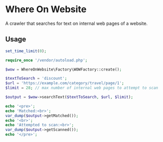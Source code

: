 # Where On Website

A crawler that searches for text on internal web pages of a website.

## Usage

```php
set_time_limit(0);

require_once '/vendor/autoload.php';

$wow = WhereOnWebsite\Factory\WOWFactory::create();

$textToSearch = 'discount';
$url = 'https://example.com/category/travel/page/1';
$limit = 28; // max number of internal web pages to attempt to scan 

$output = $wow->searchText($textToSearch, $url, $limit);

echo '<pre>';
echo 'Matched:<br>';
var_dump($output->getMatched());
echo '<br>';
echo 'Attempted to scan:<br>';
var_dump($output->getScanned());
echo '</pre>';
```